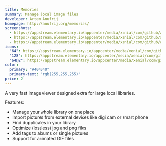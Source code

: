 ```yaml
---
title: Memories
summary: Manage local image files
developer: Artem Anufrij
homepage: http://anufrij.org/memories/
screenshots:
  - https://appstream.elementary.io/appcenter/media/xenial/com/github/artemanufrij.showmypictures.desktop/C92B5BFC90F12D9B0EF1B67E697253BE/screenshots/image-1_orig.png
  - https://appstream.elementary.io/appcenter/media/xenial/com/github/artemanufrij.showmypictures.desktop/C92B5BFC90F12D9B0EF1B67E697253BE/screenshots/image-2_orig.png
  - https://appstream.elementary.io/appcenter/media/xenial/com/github/artemanufrij.showmypictures.desktop/C92B5BFC90F12D9B0EF1B67E697253BE/screenshots/image-3_orig.png
icons:
  "64": https://appstream.elementary.io/appcenter/media/xenial/com/github/artemanufrij.showmypictures.desktop/C92B5BFC90F12D9B0EF1B67E697253BE/icons/64x64/com.github.artemanufrij.showmypictures_com.github.artemanufrij.showmypictures.png
  "128": https://appstream.elementary.io/appcenter/media/xenial/com/github/artemanufrij.showmypictures.desktop/C92B5BFC90F12D9B0EF1B67E697253BE/icons/128x128/com.github.artemanufrij.showmypictures_com.github.artemanufrij.showmypictures.png
  "64@2": https://appstream.elementary.io/appcenter/media/xenial/com/github/artemanufrij.showmypictures.desktop/C92B5BFC90F12D9B0EF1B67E697253BE/icons/64x64@2/com.github.artemanufrij.showmypictures_com.github.artemanufrij.showmypictures.png
color:
  primary: "#404040"
  primary-text: "rgb(255,255,255)"
price: 2
---
```


<p>A very fast image viewer designed extra for large local libraries.</p>
<p>Features:</p>
<ul>
  <li>Manage your whole library on one place</li>
  <li>Import pictures from external devices like digi cam or smart phone</li>
  <li>Find dupplicates in your library</li>
  <li>Optimize (lossless) jpg and png files</li>
  <li>Add tags to albums or single pictures</li>
  <li>Support for animated GIF files</li>
</ul>